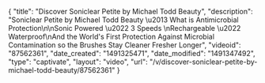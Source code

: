 {
    "title": "Discover Soniclear Petite by Michael Todd Beauty",
    "description": "Soniclear Petite by Michael Todd Beauty \u2013 What is Antimicrobial Protection\n\nSonic Powered \u2022 3 Speeds \nRechargeable \u2022 Waterproof\nAnd the World's First Protection Against Microbial Contamination so the Brushes Stay Cleaner Fresher Longer",
    "videoid": "87562361",
    "date_created": "1491325471",
    "date_modified": "1491347492",
    "type": "captivate",
    "layout": "video",
    "url": "\/v\/discover-soniclear-petite-by-michael-todd-beauty\/87562361"
}